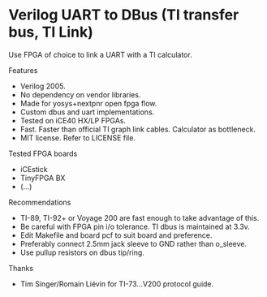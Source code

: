 # Verilog UART to DBus (TI transfer bus, TI Link)

Use FPGA of choice to link a UART with a TI calculator.

Features
* Verilog 2005.
* No dependency on vendor libraries.
* Made for yosys+nextpnr open fpga flow.
* Custom dbus and uart implementations.
* Tested on iCE40 HX/LP FPGAs.
* Fast. Faster than official TI graph link cables. Calculator as bottleneck.
* MIT license. Refer to LICENSE file.

Tested FPGA boards
* iCEstick
* TinyFPGA BX
* (...)

Recommendations
* TI-89, TI-92+ or Voyage 200 are fast enough to take advantage of this.
* Be careful with FPGA pin i/o tolerance. TI dbus is maintained at 3.3v.
* Edit Makefile and board pcf to suit board and preference.
* Preferably connect 2.5mm jack sleeve to GND rather than o_sleeve.
* Use pullup resistors on dbus tip/ring.

Thanks
* Tim Singer/Romain Liévin for TI-73...V200 protocol guide.

